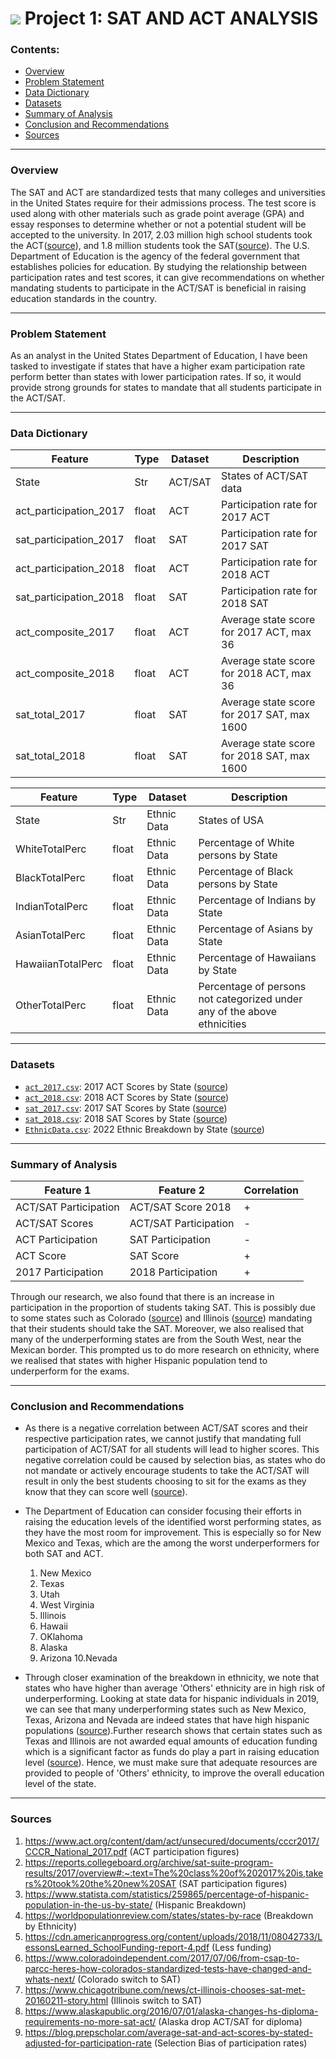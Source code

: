# ![](https://ga-dash.s3.amazonaws.com/production/assets/logo-9f88ae6c9c3871690e33280fcf557f33.png) Project 1: SAT AND ACT ANALYSIS

### Contents:
- [Overview](#Overview)
- [Problem Statement](#Problem-Statement)
- [Data Dictionary](#Data-Dictionary)
- [Datasets](#Datasets)
- [Summary of Analysis](#Summary-of-Analysis)
- [Conclusion and Recommendations](#Conclusion-and-Recommendations)
- [Sources](#Sources)

---

### Overview

The SAT and ACT are standardized tests that many colleges and universities in the United States require for their admissions process. The test score is used along with other materials such as grade point average (GPA) and essay responses to determine whether or not a potential student will be accepted to the university. In 2017, 2.03 million high school students took the ACT([source](https://www.act.org/content/dam/act/unsecured/documents/cccr2017/CCCR_National_2017.pdf )), and 1.8 million students took the SAT([source](https://reports.collegeboard.org/archive/sat-suite-program-results/2017/overview#:~:text=The%20class%20of%202017%20is,takers%20took%20the%20new%20SAT)). The U.S. Department of Education is the agency of the federal government that establishes policies for education. By studying the relationship between participation rates and test scores, it can give recommendations on whether mandating students to participate in the ACT/SAT is beneficial in raising education standards in the country.

---

### Problem Statement

As an analyst in the United States Department of Education, I have been tasked to investigate if states that have a higher exam participation rate perform better than states with lower participation rates. If so, it would provide strong grounds for states to mandate that all students participate in the ACT/SAT.

---

### Data Dictionary

|Feature|Type|Dataset|Description|
|---|---|---|---|
|State|Str|ACT/SAT|States of ACT/SAT data|
|act_participation_2017|float|ACT|Participation rate for 2017 ACT|
|sat_participation_2017|float|SAT|Participation rate for 2017 SAT|
|act_participation_2018|float|ACT|Participation rate for 2018 ACT|
|sat_participation_2018|float|SAT|Participation rate for 2018 SAT|
|act_composite_2017|float|ACT|Average state score for 2017 ACT, max 36|
|act_composite_2018|float|ACT|Average state score for 2018 ACT, max 36|
|sat_total_2017|float|SAT|Average state score for 2017 SAT, max 1600|
|sat_total_2018|float|SAT|Average state score for 2018 SAT, max 1600|

|Feature|Type|Dataset|Description|
|---|---|---|---|
|State|Str|Ethnic Data|States of USA|
|WhiteTotalPerc|float|Ethnic Data|Percentage of White persons by State|
|BlackTotalPerc|float|Ethnic Data|Percentage of Black persons by State|
|IndianTotalPerc|float|Ethnic Data|Percentage of Indians by State|
|AsianTotalPerc|float|Ethnic Data|Percentage of Asians by State|
|HawaiianTotalPerc|float|Ethnic Data|Percentage of Hawaiians by State|
|OtherTotalPerc|float|Ethnic Data|Percentage of persons not categorized under any of the above ethnicities|

---

### Datasets

* [`act_2017.csv`](./data/act_2017.csv): 2017 ACT Scores by State ([source](https://blog.prepscholar.com/act-scores-by-state-averages-highs-and-lows))
* [`act_2018.csv`](./data/act_2018.csv): 2018 ACT Scores by State ([source](https://blog.prepscholar.com/act-scores-by-state-averages-highs-and-lows))
* [`sat_2017.csv`](./data/sat_2017.csv): 2017 SAT Scores by State ([source](https://blog.collegevine.com/here-are-the-average-sat-scores-by-state/))
* [`sat_2018.csv`](./data/sat_2018.csv): 2018 SAT Scores by State ([source](https://blog.collegevine.com/here-are-the-average-sat-scores-by-state/))
* [`EthnicData.csv`](./data/EthnicData.csv): 2022 Ethnic Breakdown by State ([source](https://worldpopulationreview.com/states/states-by-race))
---

### Summary of Analysis

|Feature 1|Feature 2|Correlation|
|---|---|---|
|ACT/SAT Participation|ACT/SAT Score 2018|+|
|ACT/SAT Scores|ACT/SAT Participation| - |
|ACT Participation|SAT Participation| - |
|ACT Score|SAT Score| + |
|2017 Participation|2018 Participation| + |

Through our research, we also found that there is an increase in participation in the proportion of students taking SAT. This is possibly due to some states such as Colorado ([source](https://www.coloradoindependent.com/2017/07/06/from-csap-to-parcc-heres-how-colorados-standardized-tests-have-changed-and-whats-next/)) and Illinois ([source](https://www.chicagotribune.com/news/ct-illinois-chooses-sat-met-20160211-story.html)) mandating that their students should take the SAT. Moreover, we also realised that many of the underperforming states are from the South West, near the Mexican border. This prompted us to do more research on ethnicity, where we realised that states with higher Hispanic population tend to underperform for the exams. 

---

### Conclusion and Recommendations

- As there is a negative correlation between ACT/SAT scores and their respective participation rates, we cannot justify that mandating full participation of ACT/SAT for all students will lead to higher scores. This negative correlation could be caused by selection bias, as states who do not mandate or actively encourage students to take the ACT/SAT will result in only the best students choosing to sit for the exams as they know that they can score well ([source](https://blog.prepscholar.com/average-sat-and-act-scores-by-stated-adjusted-for-participation-rate)).

- The Department of Education can consider focusing their efforts in raising the education levels of the identified worst performing states, as they have the most room for improvement. This is especially so for New Mexico and Texas, which are the among the worst underperformers for both SAT and ACT. 
    1. New Mexico
    2. Texas
    3. Utah
    4. West Virginia
    5. Illinois
    6. Hawaii
    7. OKlahoma
    8. Alaska
    9. Arizona
    10.Nevada

- Through closer examination of the breakdown in ethnicity, we note that states who have higher than average 'Others' ethnicity are in high risk of underperforming. Looking at state data for hispanic individuals in 2019, we can see that many underperforming states such as New Mexico, Texas, Arizona and Nevada are indeed states that have high hispanic populations ([source](https://www.statista.com/statistics/259865/percentage-of-hispanic-population-in-the-us-by-state/)).Further research shows that certain states such as Texas and Illinois are not awarded equal amounts of education funding which is a significant factor as funds do play a part in raising education level ([source](https://cdn.americanprogress.org/content/uploads/2018/11/08042733/LessonsLearned_SchoolFunding-report-4.pdf)). Hence, we must make sure that adequate resources are provided to people of 'Others' ethnicity, to improve the overall education level of the state.

---

### Sources
    
1. https://www.act.org/content/dam/act/unsecured/documents/cccr2017/CCCR_National_2017.pdf (ACT participation figures)
2. https://reports.collegeboard.org/archive/sat-suite-program-results/2017/overview#:~:text=The%20class%20of%202017%20is,takers%20took%20the%20new%20SAT (SAT participation figures)
3. https://www.statista.com/statistics/259865/percentage-of-hispanic-population-in-the-us-by-state/ (Hispanic Breakdown)
4. https://worldpopulationreview.com/states/states-by-race (Breakdown by Ethnicity)
5. https://cdn.americanprogress.org/content/uploads/2018/11/08042733/LessonsLearned_SchoolFunding-report-4.pdf (Less funding) 
6. https://www.coloradoindependent.com/2017/07/06/from-csap-to-parcc-heres-how-colorados-standardized-tests-have-changed-and-whats-next/ (Colorado switch to SAT)
7. https://www.chicagotribune.com/news/ct-illinois-chooses-sat-met-20160211-story.html (Illinois switch to SAT)
8. https://www.alaskapublic.org/2016/07/01/alaska-changes-hs-diploma-requirements-no-more-sat-act/ (Alaska drop ACT/SAT for diploma)
9. https://blog.prepscholar.com/average-sat-and-act-scores-by-stated-adjusted-for-participation-rate (Selection Bias of participation rates)


